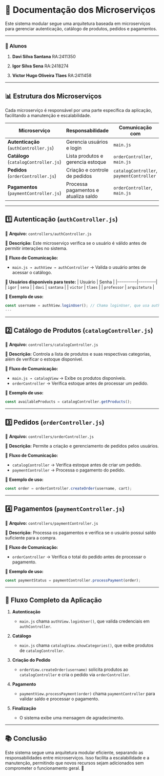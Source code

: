 
# 📌 Documentação dos Microserviços

Este sistema modular segue uma arquitetura baseada em microserviços para gerenciar autenticação, catálogo de produtos, pedidos e pagamentos.

---

### 📖 Alunos 

1. **Davi Silva Santana** RA:2411350

2. **Igor Silva Sena**  RA:2418274
   
3. **Victor Hugo Oliveira Tlaes**  RA:2411458


---

## **📊 Estrutura dos Microserviços**

Cada microserviço é responsável por uma parte específica da aplicação, facilitando a manutenção e escalabilidade.

| Microserviço      | Responsabilidade | Comunicação com |
|------------------|-----------------|-----------------|
| **Autenticação** (`authController.js`) | Gerencia usuários e login | `main.js` |
| **Catálogo** (`catalogController.js`) | Lista produtos e gerencia estoque | `orderController`, `main.js` |
| **Pedidos** (`orderController.js`) | Criação e controle de pedidos | `catalogController`, `paymentController` |
| **Pagamentos** (`paymentController.js`) | Processa pagamentos e atualiza saldo | `orderController`, `main.js` |

---

## **1️⃣ Autenticação (`authController.js`)**

📂 **Arquivo:** `controllers/authController.js`

🔹 **Descrição:** Este microserviço verifica se o usuário é válido antes de permitir interações no sistema.

🔗 **Fluxo de Comunicação:**
- `main.js → authView → authController` → Valida o usuário antes de acessar o catálogo.

📌 **Usuários disponíveis para teste:**
| Usuário  | Senha    |
|----------|---------|
| `igor`   | `sena`  |
| `davi`   | `santana` |
| `victor` | `tlaes` |
| `professor` | `arquitetura` |

📌 **Exemplo de uso:**
```js
const username = authView.loginUser(); // Chama loginUser, que usa authController
---
```

---


## **2️⃣ Catálogo de Produtos (`catalogController.js`)**

📂 **Arquivo:** `controllers/catalogController.js`

🔹 **Descrição:** Controla a lista de produtos e suas respectivas categorias, além de verificar o estoque disponível.

🔗 **Fluxo de Comunicação:**
- `main.js → catalogView` → Exibe os produtos disponíveis.
- `orderController` → Verifica estoque antes de processar um pedido.

📌 **Exemplo de uso:**
```js
const availableProducts = catalogController.getProducts();
```

---

## **3️⃣ Pedidos (`orderController.js`)**

📂 **Arquivo:** `controllers/orderController.js`

🔹 **Descrição:** Permite a criação e gerenciamento de pedidos pelos usuários.

🔗 **Fluxo de Comunicação:**
- `catalogController` → Verifica estoque antes de criar um pedido.
- `paymentController` → Processa o pagamento do pedido.

📌 **Exemplo de uso:**
```js
const order = orderController.createOrder(username, cart);
```

---

## **4️⃣ Pagamentos (`paymentController.js`)**

📂 **Arquivo:** `controllers/paymentController.js`

🔹 **Descrição:** Processa os pagamentos e verifica se o usuário possui saldo suficiente para a compra.

🔗 **Fluxo de Comunicação:**
- `orderController` → Verifica o total do pedido antes de processar o pagamento.

📌 **Exemplo de uso:**
```js
const paymentStatus = paymentController.processPayment(order);
```

---




## **📌 Fluxo Completo da Aplicação**

1. **Autenticação**
   - `main.js` chama `authView.loginUser()`, que valida credenciais em `authController`.

2. **Catálogo**
   - `main.js` chama `catalogView.showCategories()`, que exibe produtos de `catalogController`.

3. **Criação do Pedido**
   - `orderView.createOrder(username)` solicita produtos ao `catalogController` e cria o pedido via `orderController`.

4. **Pagamento**
   - `paymentView.processPayment(order)` chama `paymentController` para validar saldo e processar o pagamento.

5. **Finalização**
   - O sistema exibe uma mensagem de agradecimento.

---

## **📚 Conclusão**

Este sistema segue uma arquitetura modular eficiente, separando as responsabilidades entre microserviços. Isso facilita a escalabilidade e a manutenção, permitindo que novos recursos sejam adicionados sem comprometer o funcionamento geral. 🚀
